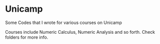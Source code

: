 # Unicamp
Some Codes that I wrote for various courses on Unicamp

Courses include Numeric Calculus, Numeric Analysis and so forth.
Check folders for more info.
